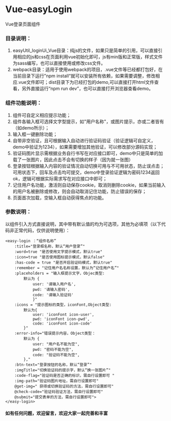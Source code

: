 # Vue-easyLogin
Vue登录页面组件

### 目录说明：
1. easyUtil_loginUi_Vue目录：纯js的文件，如果只是简单的引用，可以直接引用相应的js和css在页面利用vue初始化即可，js有min版和正常版，样式文件为sass编写，也可以直接使用或修改css文件。
2. webpack目录：适用于使用webpack的项目，.vue文件等已经都打包好，在当前目录下运行”npm install“就可以安装所有依赖，如果需要调整，修改相应.vue文件即可；dist目录下为已经打包的demo,可以直接打开html文件查看，另外直接运行“npm run dev”，也可以直接打开浏览器查看demo。
### 组件功能说明：
1. 组件可自定义相应提示功能；
2. 组件各输入框可选择文字型提示，如"用户名称"，或图片提示，亦或二者皆有（如demo所示）；
3. 输入框一键删除功能；
4. 自带非空验证，且可根据输入自动进行验证码验证（验证逻辑可自定义，demo中验证为1234），如果需要增加其他验证，可以修改部分源码实现；
5. 验证码图片显示需根据业务自行书写在对应接口即可，demo中只是简单的加载了一张图片，因此点击不会有切换的样子（因为就一张图）
6. 登录按钮根据输入内容的验证情况自动切换可用与不可用状态，防止误点击；可用状态下，回车及点击均可提交，demo中登录验证逻辑为密码1234返回ok，逻辑可根据实际需求写在对应接口中即可；
7. 记住用户名功能，激活则自动保存cookie，取消则删除cookie，如果当前输入的用户名被删除或修改，则会自动取消记住功能，防止错误的保存；
8. 页面首次加载，空输入框自动获得焦点的功能。
### 参数说明：
以组件引入方式直接说明，其中带有默认值的均为可选项，其他为必填项（以下代码非正常代码，仅供说明使用）：  
```
<easy-login ：“组件名称”  
	:title="登录框名称，默认“用户登录”"  
	:word=true "是否使用文字提示模式，默认true" 
	:icon=true "是否使用图标提示模式，默认false" 
	:has-code = true "是否开启验证码模式，默认true"
	:remember = "记住用户名名称设置，默认为“记住用户名”"
	:placeholders = "输入框提示文字，Objec类型:
		默认为 {
			user: '请输入用户名',
			pwd: '请输入密码',
			code: '请输入验证码'
			}"	
	:icons = "提示图标的类型，iconFont,Object类型:
		默认为{
			user: 'iconFont icon-user',
			pwd: 'iconFont icon-pwd',
			code: 'iconFont icon-code'
		}"		
	:error-info="错误提示内容，Object类型：
		默认为 {
			user: "用户名不能为空",
			pwd: "密码不能为空",
			code: "验证码不能为空",
		}," 
	:btn-text="登录按钮的名称，默认“登录”" 
	:imgTitle="切换验证码的提示字，默认“换一张图片”"
	:code-flag="验证码是否正确的标识，需自行设置即可 " 
	:img-path="验证码图片地址，需自行设置即可" 
	@get-img=" 获得或切换验证码的方法，需自行设置即可"
	@check-code="验证码验证方法，需自行设置即可" 
	@submit="提交表单的方法，需自行设置即可">
</easy-login>
```
#### 如有任何问题，欢迎留言，欢迎大家一起完善和丰富


